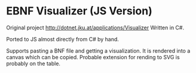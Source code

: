 # EBNF Visualizer (JS Version)

Original project http://dotnet.jku.at/applications/Visualizer
Written in C#.

Ported to JS almost directly from C# by hand.

Supports pasting a BNF file and getting a visualization. It is rendered into a canvas which can be copied.  Probable extension for rending to SVG is probably on the table.
